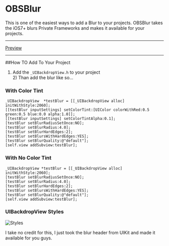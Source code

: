 # OBSBlur

This is one of the easiest ways to add a Blur to your projects.
OBSBlur takes the iOS7+ blurs Private Frameworks and makes it available for your projects.
***
[Preview](http://obsvip.ipastore.me/Github/OBSBlur-Preview.mov)
***
##How TO Add To Your Project

1) Add the `_UIBackdropView.h` to your project
<br>2) Than add the blur like so...

### With Color Tint
`_UIBackdropView  *testBlur = [[_UIBackdropView alloc] initWithStyle:2060];`
<br>`[[testBlur inputSettings] setColorTint:[UIColor colorWithRed:0.5 green:0.5 blue:0.0 alpha:1.0]];`
<br>`[[testBlur inputSettings] setColorTintAlpha:0.1];`
<br>`[testBlur setBlurRadiusSetOnce:NO];`
<br>`[testBlur setBlurRadius:4.0];`
<br>`[testBlur setBlurHardEdges:2];`
<br>`[testBlur setBlursWithHardEdges:YES];`
<br>`[testBlur setBlurQuality:@"default"];`
<br>`[self.view addSubview:testBlur];`


### With No Color Tint
`_UIBackdropView *testBlur = [[_UIBackdropView alloc] initWithStyle:2060];`
<br>`[testBlur setBlurRadiusSetOnce:NO];`
<br>`[testBlur setBlurRadius:4.0];`
<br>`[testBlur setBlurHardEdges:2];`
<br>`[testBlur setBlursWithHardEdges:YES];`
<br>`[testBlur setBlurQuality:@"default"];`
<br>`[self.view addSubview:testBlur];`

### UIBackdropView Styles
![Styles](http://obsvip.ipastore.me/Github/OBSBlur-Styles.png)

I take no credit for this, I just took the blur header from UIKit and made it available for you guys.
